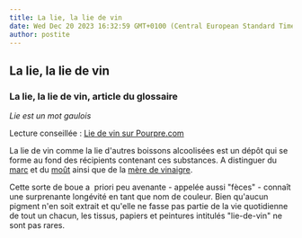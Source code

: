```yaml
---
title: La lie, la lie de vin
date: Wed Dec 20 2023 16:32:59 GMT+0100 (Central European Standard Time)
author: postite
---
```


## La lie, la lie de vin
### La lie, la lie de vin, article du glossaire
 _Lie est un mot gaulois_

Lecture conseillée : [Lie de vin sur Pourpre.com](http://pourpre.com/chroma/dico.php?typ=fiche&&ent=liedevin)

La lie de vin comme la lie d'autres boissons alcoolisées est un dépôt qui se forme au fond des récipients contenant ces substances. A distinguer du [marc](marc.html) et du [moût](mout.html) ainsi que de la [mère de vinaigre](enzyme.html#meredevinaigre).

Cette sorte de boue a  priori peu avenante - appelée aussi "fèces" - connaît une surprenante longévité en tant que nom de couleur. Bien qu'aucun pigment n'en soit extrait et qu'elle ne fasse pas partie de la vie quotidienne de tout un chacun, les tissus, papiers et peintures intitulés "lie-de-vin" ne sont pas rares.

